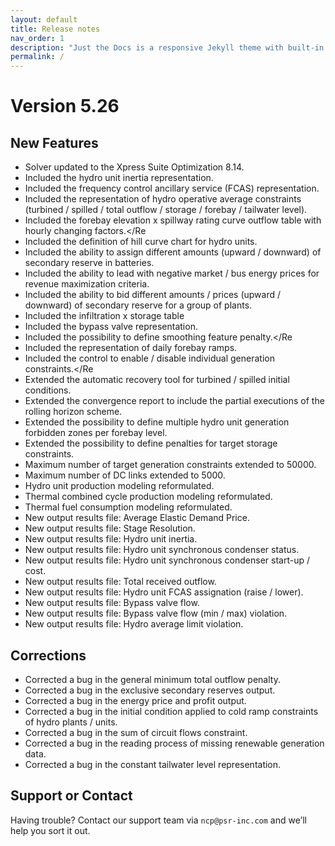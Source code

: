 ```yaml
---
layout: default
title: Release notes
nav_order: 1
description: "Just the Docs is a responsive Jekyll theme with built-in search that is easily customizable and hosted on GitHub Pages."
permalink: /
---
```


# Version 5.26

## New Features

* Solver updated to the Xpress Suite Optimization 8.14.
* Included the hydro unit inertia representation.
* Included the frequency control ancillary service (FCAS) representation.
* Included the representation of hydro operative average constraints (turbined / spilled / total outflow / storage / forebay / tailwater level).
* Included the forebay elevation x spillway rating curve outflow table with hourly changing factors.</Re
* Included the definition of hill curve chart for hydro units.
* Included the ability to assign different amounts (upward / downward) of secondary reserve in batteries.
* Included the ability to lead with negative market / bus energy prices for revenue maximization criteria.
* Included the ability to bid different amounts / prices (upward / downward) of secondary reserve for a group of plants.
* Included the infiltration x storage table
* Included the bypass valve representation.
* Included the possibility to define smoothing feature penalty.</Re
* Included the representation of daily forebay ramps.
* Included the control to enable / disable individual generation constraints.</Re
* Extended the automatic recovery tool for turbined / spilled initial conditions.
* Extended the convergence report to include the partial executions of the rolling horizon scheme.
* Extended the possibility to define multiple hydro unit generation forbidden zones per forebay level.
* Extended the possibility to define penalties for target storage constraints.
* Maximum number of target generation constraints extended to 50000.
* Maximum number of DC links extended to 5000.
* Hydro unit production modeling reformulated.
* Thermal combined cycle production modeling reformulated.
* Thermal fuel consumption modeling reformulated.
* New output results file: Average Elastic Demand Price.
* New output results file: Stage Resolution.
* New output results file: Hydro unit inertia.
* New output results file: Hydro unit synchronous condenser status.
* New output results file: Hydro unit synchronous condenser start-up / cost.
* New output results file: Total received outflow.
* New output results file: Hydro unit FCAS assignation (raise / lower).
* New output results file: Bypass valve flow.
* New output results file: Bypass valve flow (min / max) violation.
* New output results file: Hydro average limit violation.

## Corrections

* Corrected a bug in the general minimum total outflow penalty.
* Corrected a bug in the exclusive secondary reserves output.
* Corrected a bug in the energy price and profit output.
* Corrected a bug in the initial condition applied to cold ramp constraints of hydro plants / units.
* Corrected a bug in the sum of circuit flows constraint.
* Corrected a bug in the reading process of missing renewable generation data.
* Corrected a bug in the constant tailwater level representation.

## Support or Contact

Having trouble? Contact our support team via `ncp@psr-inc.com` and we’ll help you sort it out.

